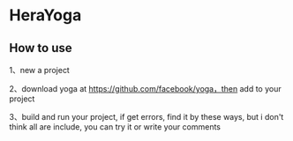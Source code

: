# HeraYoga

## How to use

1、new a project

2、download yoga at https://github.com/facebook/yoga，then add to your project

3、build and run your project, if get errors, find it by these ways, but i don't think all are include, you can try it or write your comments
